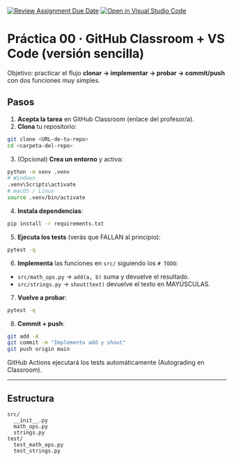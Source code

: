 [![Review Assignment Due Date](https://classroom.github.com/assets/deadline-readme-button-22041afd0340ce965d47ae6ef1cefeee28c7c493a6346c4f15d667ab976d596c.svg)](https://classroom.github.com/a/6Fb5sosR)
[![Open in Visual Studio Code](https://classroom.github.com/assets/open-in-vscode-2e0aaae1b6195c2367325f4f02e2d04e9abb55f0b24a779b69b11b9e10269abc.svg)](https://classroom.github.com/online_ide?assignment_repo_id=20770032&assignment_repo_type=AssignmentRepo)
# Práctica 00 · GitHub Classroom + VS Code (versión sencilla)

Objetivo: practicar el flujo **clonar → implementar → probar → commit/push** con dos funciones muy simples.

## Pasos

1) **Acepta la tarea** en GitHub Classroom (enlace del profesor/a).
2) **Clona** tu repositorio:
```bash
git clone <URL-de-tu-repo>
cd <carpeta-del-repo>
```
3) (Opcional) **Crea un entorno** y activa:
```bash
python -m venv .venv
# Windows
.venv\Scripts\activate
# macOS / Linux
source .venv/bin/activate
```
4) **Instala dependencias**:
```bash
pip install -r requirements.txt
```
5) **Ejecuta los tests** (verás que FALLAN al principio):
```bash
pytest -q
```
6) **Implementa** las funciones en `src/` siguiendo los `# TODO`:
- `src/math_ops.py` → `add(a, b)` suma y devuelve el resultado.
- `src/strings.py` → `shout(text)` devuelve el texto en MAYÚSCULAS.
7) **Vuelve a probar**:
```bash
pytest -q
```
8) **Commit + push**:
```bash
git add -A
git commit -m "Implemento add y shout"
git push origin main
```
GitHub Actions ejecutará los tests automáticamente (Autograding en Classroom).

---

## Estructura
```
src/
  __init__.py
  math_ops.py
  strings.py
test/
  test_math_ops.py
  test_strings.py
```
